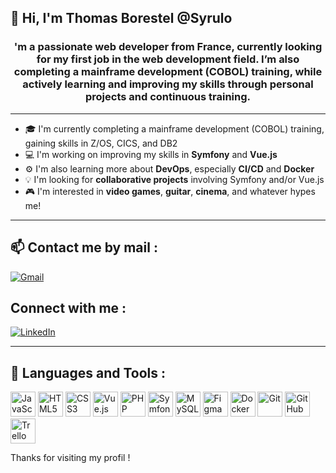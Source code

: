 ## 👋 Hi, I'm Thomas Borestel @Syrulo

<div align="center">
  
### 'm a passionate web developer from France, currently looking for my first job in the web development field. I’m also completing a mainframe development (COBOL) training, while actively learning and improving my skills through personal projects and continuous training.

</div>

---

- 🎓 I'm currently completing a mainframe development (COBOL) training, gaining skills in Z/OS, CICS, and DB2
- 💻 I'm working on improving my skills in **Symfony** and **Vue.js**
- ⚙️ I'm also learning more about **DevOps**, especially **CI/CD** and **Docker**
- 💡 I'm looking for **collaborative projects** involving Symfony and/or Vue.js
- 🎮 I'm interested in **video games**, **guitar**, **cinema**, and whatever hypes me!

---

## 📫 Contact me by mail :

[![Gmail](https://img.shields.io/badge/Gmail-Email_Me-D14836?style=for-the-badge&logo=gmail&logoColor=white)](mailto:tborestel@gmail.com)

## Connect with me :

[![LinkedIn](https://img.shields.io/badge/LinkedIn-Connect-blue?style=flat&logo=linkedin&logoColor=white)](https://www.linkedin.com/in/thomas-borestel-4ba08414/)

---

## 🚀 Languages and Tools :

<p align="left">
  <img src="https://cdn.jsdelivr.net/gh/devicons/devicon/icons/javascript/javascript-original.svg" alt="JavaScript" width="40" height="40"/>
  <img src="https://cdn.jsdelivr.net/gh/devicons/devicon/icons/html5/html5-original.svg" alt="HTML5" width="40" height="40"/>
  <img src="https://cdn.jsdelivr.net/gh/devicons/devicon/icons/css3/css3-original.svg" alt="CSS3" width="40" height="40"/>
  <img src="https://cdn.jsdelivr.net/gh/devicons/devicon/icons/vuejs/vuejs-original.svg" alt="Vue.js" width="40" height="40"/>
  <img src="https://cdn.jsdelivr.net/gh/devicons/devicon/icons/php/php-original.svg" alt="PHP" width="40" height="40"/>
  <img src="https://cdn.jsdelivr.net/gh/devicons/devicon/icons/symfony/symfony-original.svg" alt="Symfony" width="40" height="40"/>
  <img src="https://cdn.jsdelivr.net/gh/devicons/devicon@latest/icons/mysql/mysql-original-wordmark.svg" alt="MySQL" width="40" height="40"/>
  <img src="https://cdn.jsdelivr.net/gh/devicons/devicon@latest/icons/figma/figma-original.svg" alt="Figma" width="40" height="40"/>
  <img src="https://cdn.jsdelivr.net/gh/devicons/devicon/icons/docker/docker-original.svg" alt="Docker" width="40" height="40"/>
  <img src="https://cdn.jsdelivr.net/gh/devicons/devicon/icons/git/git-original.svg" alt="Git" width="40" height="40"/>
  <img src="https://cdn.jsdelivr.net/gh/devicons/devicon/icons/github/github-original.svg" alt="GitHub" width="40" height="40"/>
  <img src="https://cdn.jsdelivr.net/gh/devicons/devicon@latest/icons/trello/trello-original.svg" alt="Trello" width="40" height="40"/>
</p>

Thanks for visiting my profil !

